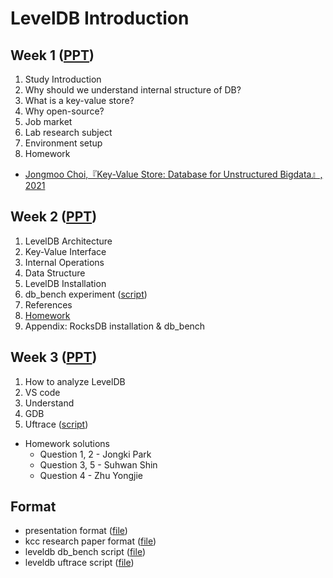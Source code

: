 
# LevelDB Introduction
## Week 1 ([PPT](./[week1]leveldb_study_Introduction_1.pdf))
1. Study Introduction
2. Why should we understand internal structure of DB?
3. What is a key-value store?
4. Why open-source?
5. Job market
6. Lab research subject
7. Environment setup
8. Homework
- [Jongmoo Choi,『Key-Value Store: Database for Unstructured Bigdata』, 2021](https://github.com/DKU-StarLab/leveldb-study/blob/761b550973ab6d1e88189190e66c0ee19a52aa12/introduction/Jongmoo%20Choi,%20Key-Value%20Store%20-%20Database%20for%20Unstructured%20Bigdata,%202021.pdf)

## Week 2 ([PPT](./[week2]leveldb_study_Introduction_2.pdf))
1. LevelDB Architecture
2. Key-Value Interface
3. Internal Operations
4. Data Structure
5. LevelDB Installation
6. db_bench experiment ([script](./bench_script.sh))
7. References
8. [Homework](https://github.com/DKU-StarLab/leveldb-study/issues/6#issue-1302876982)
9. Appendix: RocksDB installation & db_bench


## Week 3 ([PPT](./[week3]leveldb_study_Introduction_3.pdf))
1. How to analyze LevelDB
2. VS code
3. Understand
4. GDB
5. Uftrace ([script](./uftrace_script.sh))

* Homework solutions
  - Question 1, 2 - Jongki Park
  - Question 3, 5 - Suhwan Shin
  - Question 4 - Zhu Yongjie

## Format
- presentation format ([file](./[format]leveldb_study_ppt.pptx))
- kcc research paper format ([file](./[format]research_paper(KCC).hwp))
- leveldb db_bench script ([file](./bench_script.sh))
- leveldb uftrace script ([file](./uftrace_script.sh))
